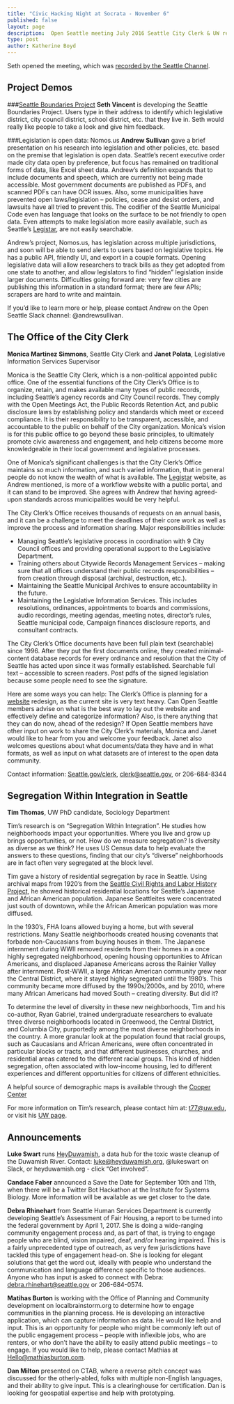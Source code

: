```yaml
---
title: "Civic Hacking Night at Socrata - November 6"
published: false
layout: page
description:  Open Seattle meeting July 2016 Seattle City Clerk & UW research about diversity in neighborhoods
type: post
author: Katherine Boyd
---
```


Seth opened the meeting, which was [recorded by the Seattle Channel](http://www.seattlechannel.org/community?videoid=x66764). 

## Project Demos

###[Seattle Boundaries Project](http://Boundaries.seattle.io)
**Seth Vincent** is developing the Seattle Boundaries Project. Users type in their address to identify which legislative district, city council district, school district, etc. that they live in. Seth would really like people to take a look and give him feedback. 

###Legislation is open data: Nomos.us
**Andrew Sullivan** gave a brief presentation on his research into legislation and other policies, etc. based on the premise that legislation is open data. Seattle’s recent executive order made city data open by preference, but focus has remained on traditional forms of data, like Excel sheet data. Andrew’s definition expands that to include documents and speech, which are currently not being made accessible. Most government documents are published as PDFs, and scanned PDFs can have OCR issues. Also, some municipalities have prevented open laws/legislation – policies, cease and desist orders, and lawsuits have all tried to prevent this. The codifier of the Seattle Municipal Code even has language that looks on the surface to be not friendly to open data. Even attempts to make legislation more easily available, such as Seattle’s [Legistar](https://seattle.legistar.com/Legislation.aspx), are not easily searchable.

Andrew’s project, Nomos.us, has legislation across multiple jurisdictions, and soon will be able to send alerts to users based on legislative topics. He has a public API, friendly UI, and export in a couple formats. Opening legislative data will allow researchers to track bills as they get adopted from one state to another, and allow legislators to find “hidden” legislation inside larger documents. Difficulties going forward are: very few cities are publishing this information in a standard format; there are few APIs; scrapers are hard to write and maintain. 

If you’d like to learn more or help, please contact Andrew on the Open Seattle Slack channel: @andrewsullivan.


## The Office of the City Clerk
**Monica Martinez Simmons**, Seattle City Clerk and **Janet Polata**, Legislative Information Services Supervisor

Monica is the Seattle City Clerk, which is a non-political appointed public office.  One of the essential functions of the City Clerk’s Office is to organize, retain, and makes available many types of public records, including Seattle’s agency records and City Council records. They comply with the Open Meetings Act, the Public Records Retention Act, and public disclosure laws by establishing policy and standards which meet or exceed compliance. It is their responsibility to be transparent, accessible, and accountable to the public on behalf of the City organization. Monica’s vision is for this public office to go beyond these basic principles, to ultimately promote civic awareness and engagement, and help citizens become more knowledgeable in their local government and legislative processes.

One of Monica’s significant challenges is that the City Clerk’s Office maintains so much information, and such varied information, that in general people do not know the wealth of what is available. The [Legistar](https://seattle.legistar.com/Legislation.aspx) website, as Andrew mentioned, is more of a workflow website with a public portal, and it can stand to be improved. She agrees with Andrew that having agreed-upon standards across municipalities would be very helpful. 

The City Clerk’s Office receives thousands of requests on an annual basis, and it can be a challenge to meet the deadlines of their core work as well as improve the process and information sharing. Major responsibilities include:
* Managing Seattle’s legislative process in coordination with 9 City Council offices and providing operational support to the Legislative Department.
* Training others about Citywide Records Management Services – making sure that all offices understand their public records responsibilities – from creation through disposal (archival, destruction, etc.).
* Maintaining the Seattle Municipal Archives to ensure accountability in the future.
* Maintaining the Legislative Information Services. This includes resolutions, ordinances, appointments to boards and commissions, audio recordings, meeting agendas, meeting notes, director’s rules, Seattle municipal code, Campaign finances disclosure reports, and consultant contracts. 

The City Clerk’s Office documents have been full plain text (searchable) since 1996. After they put the first documents online, they created minimal-content database records for every ordinance and resolution that the City of Seattle has acted upon since it was formally established. Searchable full text – accessible to screen readers. Post pdfs of the signed legislation because some people need to see the signature. 

Here are some ways you can help: The Clerk’s Office is planning for a [website](http://www.seattle.gov/cityclerk) redesign, as the current site is very text heavy. Can Open Seattle members advise on what is the best way to lay out the website and effectively define and categorize information? Also, is there anything that they can do now, ahead of the redesign? If Open Seattle members have other input on work to share the City Clerk’s materials, Monica and Janet would like to hear from you and welcome your feedback. Janet also welcomes questions about what documents/data they have and in what formats, as well as input on what datasets are of interest to the open data community. 

Contact information:
[Seattle.gov/clerk](Seattle.gov/clerk), clerk@seattle.gov, or 206-684-8344


## Segregation Within Integration in Seattle
**Tim Thomas**, UW PhD candidate, Sociology Department

Tim’s research is on “Segregation Within Integration”. He studies how neighborhoods impact your opportunities. Where you live and grow up brings opportunities, or not. How do we measure segregation? Is diversity as diverse as we think? He uses US Census data to help evaluate the answers to these questions, finding that our city’s “diverse” neighborhoods are in fact often very segregated at the block level.

Tim gave a history of residential segregation by race in Seattle. Using archival maps from 1920’s from the [Seattle Civil Rights and Labor History Project](http://depts.washington.edu/civilr/), he showed historical residential locations for Seattle’s Japanese and African American population. Japanese Seattleites were concentrated just south of downtown, while the African American population was more diffused. 

In the 1930’s, FHA loans allowed buying a home, but with several restrictions. Many Seattle neighborhoods created housing covenants that forbade non-Caucasians from buying houses in them. The Japanese internment during WWII removed residents from their homes in a once highly segregated neighborhood, opening housing opportunities to African Americans, and displaced Japanese Americans across the Rainier Valley after internment. Post-WWII, a large African American community grew near the Central District, where it stayed highly segregated until the 1980’s. This community became more diffused by the 1990s/2000s, and by 2010, where many African Americans had moved South – creating diversity. But did it? 

To determine the level of diversity in these new neighborhoods, Tim and his co-author, Ryan Gabriel, trained undergraduate researchers to evaluate three diverse neighborhoods located in Greenwood, the Central District, and Columbia City, purportedly among the most diverse neighborhoods in the country. A more granular look at the population found that racial groups, such as Caucasians and African Americans, were often concentrated in particular blocks or tracts, and that different businesses, churches, and residential areas catered to the different racial groups. This kind of hidden segregation, often associated with low-income housing, led to different experiences and different opportunities for citizens of different ethnicities. 

A helpful source of demographic maps is available through the [Cooper Center](http://www.coopercenter.org/demographics/Racial-Dot-Map)

For more information on Tim’s research, please contact him at: t77@uw.edu, or visit his [UW page](https://soc.washington.edu/people/tim-thomas).

## Announcements

**Luke Swart** runs [HeyDuwamish](http://heyduwamish.org), a data hub for the toxic waste cleanup of the Duwamish River. Contact: luke@heyduwamish.org, @lukeswart on Slack, or heyduwamish.org - click “Get involved”.

**Candace Faber** announced a Save the Date for September 10th and 11th, when there will be a Twitter Bot Hackathon at the Institute for Systems Biology. More information will be available as we get closer to the date.

**Debra Rhinehart** from Seattle Human Services Department is currently developing Seattle’s Assessment of Fair Housing, a report to be turned into the federal government by April 1, 2017.  She is doing a wide-ranging community engagement process and, as part of that, is trying to engage people who are blind, vision impaired, deaf, and/or hearing impaired. This is a fairly unprecedented type of outreach, as very few jurisdictions have tackled this type of engagement head-on. She is looking for elegant solutions that get the word out, ideally with people who understand the communication and language difference specific to those audiences. Anyone who has input is asked to connect with Debra: debra.rhinehart@seattle.gov or 206-684-0574.

**Matihas Burton** is working with the Office of Planning and Community development on localbrainstorm.org to determine how to engage communities in the planning process. He is developing an interactive application, which can capture information as data. He would like help and input. This is an opportunity for people who might be commonly left out of the public engagement process – people with inflexible jobs, who are renters, or who don’t have the ability to easily attend public meetings – to engage.  If you would like to help, please contact Mathias at Hello@mathiasburton.com.

**Dan Milton** presented on CTAB, where a reverse pitch concept was discussed for the otherly-abled, folks with multiple non-English languages, and their ability to give input. This is a clearinghouse for certification. Dan is looking for geospatial expertise and help with prototyping. 


